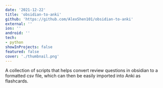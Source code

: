 ```yaml
---
date: '2021-12-22'
title: 'obsidian-to-anki'
github: 'https://github.com/AlexShen101/obsidian-to-anki'
external: ''
ios: ''
android: ''
tech:
- python
showInProjects: false
featured: false
cover: './thumbnail.png'
---
```


A collection of scripts that helps convert review questions in obsidian to a formatted csv file, which can then be easily imported into Anki as flashcards.
